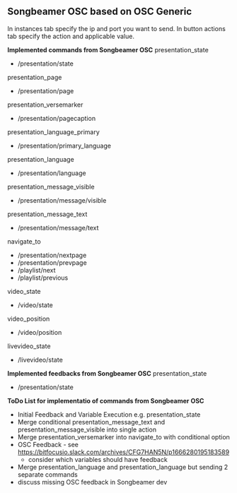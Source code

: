 ## Songbeamer OSC based on OSC Generic

In instances tab specify the ip and port you want to send. In button actions tab specify the action and applicable value.

**Implemented commands from Songbeamer OSC**
presentation_state
- /presentation/state

presentation_page
- /presentation/page

presentation_versemarker
- /presentation/pagecaption

presentation_language_primary
- /presentation/primary_language

presentation_language
- /presentation/language

presentation_message_visible
- /presentation/message/visible

presentation_message_text
- /presentation/message/text

navigate_to
- /presentation/nextpage
- /presentation/prevpage
- /playlist/next
- /playlist/previous

video_state
- /video/state

video_position
- /video/position

livevideo_state
- /livevideo/state

**Implemented feedbacks from Songbeamer OSC**
presentation_state
- /presentation/state

**ToDo List for implementatio of commands from Songbeamer OSC**

- Initial Feedback and Variable Execution e.g. presentation_state
- Merge conditional presentation_message_text and presentation_message_visible into single action
- Merge presentation_versemarker into navigate_to with conditional option
- OSC Feedback - see https://bitfocusio.slack.com/archives/CFG7HAN5N/p1666280195183589
  - consider which variables should have feedback
- Merge presentation_language and presentation_language but sending 2 separate commands
- discuss missing OSC feedback in Songbeamer dev
